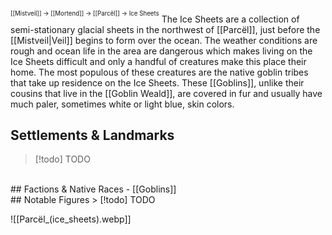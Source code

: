 <sup><sup>[[Mistveil]] → [[Mortend]] → [[Parcël]] →  Ice Sheets</sup></sup>
The Ice Sheets are a collection of semi-stationary glacial sheets in the northwest of [[Parcël]], just before the [[Mistveil|Veil]] begins to form over the ocean. The weather conditions are rough and ocean life in the area are dangerous which makes living on the Ice Sheets difficult and only a handful of creatures make this place their home. The most populous of these creatures are the native goblin tribes that take up residence on the Ice Sheets. These [[Goblins]], unlike their cousins that live in the [[Goblin Weald]], are covered in fur and usually have much paler, sometimes white or light blue, skin colors. 

## Settlements & Landmarks
> [!todo] TODO
<br>
## Factions & Native Races
- [[Goblins]]
<br>
## Notable Figures
> [!todo] TODO

![[Parcël_(ice_sheets).webp]]